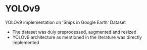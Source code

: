 # YOLOv9
YOLOv9 implementation on 'Ships in Google Earth' Dataset
- The dataset was duly preprocessed, augmented and resized
- YOLOv9 architecture as mentioned in the literature was directly implemented
